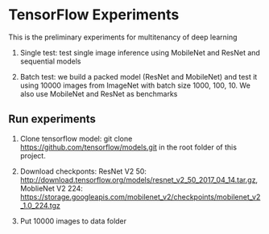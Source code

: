 # TensorFlow Experiments #

This is the preliminary experiments for multitenancy of deep learning

1. Single test: test single image inference using MobileNet and ResNet and sequential models

2. Batch test: we build a packed model (ResNet and MobileNet) and test it using 10000 images from ImageNet with batch size 1000, 100, 10. We also use MobileNet and ResNet as benchmarks

## Run experiments ##

1. Clone tensorflow model: git clone https://github.com/tensorflow/models.git in the root folder of this project.

2. Download checkponts: ResNet V2 50: http://download.tensorflow.org/models/resnet_v2_50_2017_04_14.tar.gz, MoblieNet V2 224: https://storage.googleapis.com/mobilenet_v2/checkpoints/mobilenet_v2_1.0_224.tgz 

3. Put 10000 images to data folder
